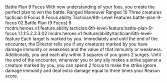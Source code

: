 <ability>
  <name>Battle Plan</name>
  <cost>9 Focus</cost>
  <flavor>With new understanding of your foes, you create the perfect plan to win the battle.</flavor>
  <keywords>
    <keyword>Ranged</keyword>
  </keywords>
  <type>Maneuver</type>
  <distance>Ranged 10</distance>
  <target>Three creatures</target>
  <metadata>
    <class>tactician</class>
    <cost>9 Focus</cost>
    <cost_amount>9</cost_amount>
    <cost_resource>Focus</cost_resource>
    <feature_type>ability</feature_type>
    <file_dpath>Tactician/6th-Level Features</file_dpath>
    <item_id>battle-plan-9-focus</item_id>
    <item_index>02</item_index>
    <item_name>Battle Plan (9 Focus)</item_name>
    <level>6</level>
    <scc>mcdm.heroes.v1:feature.ability.tactician.6th-level-feature:battle-plan-9-focus</scc>
    <scdc>1.1.1:5.2.3.3:02</scdc>
    <source>mcdm.heroes.v1</source>
    <type>feature/ability/tactician/6th-level-feature</type>
  </metadata>
  <effects>
    <effect type="mundane">Each target is marked by you. Immediately and until the end of the encounter, the Director tells you if any creatures marked by you have damage immunity or weakness and the value of that immunity or weakness. Additionally, you and each ally within 3 squares of you gains 2 surges.</effect>
    <effect type="mundane" name="Mark Benefit">Until the end of the encounter, whenever you or any ally makes a strike against a creature marked by you, you can spend 2 focus to make the strike ignore damage immunity and deal extra damage equal to three times your Reason score.</effect>
  </effects>
</ability>
